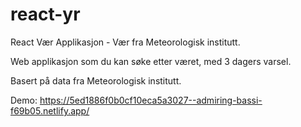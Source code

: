 # react-yr
React Vær Applikasjon - Vær fra Meteorologisk institutt.

Web applikasjon som du kan søke etter været, med 3 dagers varsel.

Basert på data fra Meteorologisk institutt.

Demo: https://5ed1886f0b0cf10eca5a3027--admiring-bassi-f69b05.netlify.app/

